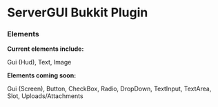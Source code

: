 # ServerGUI Bukkit Plugin

### Elements

**Current elements include:**

Gui (Hud), Text, Image

**Elements coming soon:**

Gui (Screen), Button, CheckBox, Radio, DropDown, TextInput, TextArea, Slot, Uploads/Attachments
